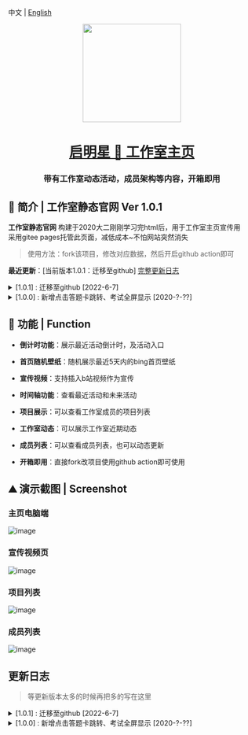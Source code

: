 
中文   |   [English](./README.zh-CN.md)

<div align="center"> 
<!--  <a href="http://ctguqmx.gitee.io/hello-qmx/"> <img alt="VbenAdmin Logo" width="200" src="https://user-images.githubusercontent.com/56631419/172303025-f40bed33-b27b-4f0b-89b6-c3fa6bfb8b9e.png"> </a> -->
  <a href="https://h-sina.404name.top"> <img width="200" src='https://user-images.githubusercontent.com/56631419/172300552-c570cf7f-bad6-409e-a23c-f421577fd73d.png'> </a>  
  <br>
</div>

<h1 align="center"><a href="http://ctguqmx.gitee.io/hello-qmx/" target="_blank">启明星 🚀 工作室主页</a></h1>
<h3 align="center">带有工作室动态活动，成员架构等内容，开箱即用</h3>


## 🚀 简介 | 工作室静态官网 Ver 1.0.1

**工作室静态官网** 构建于2020大二刚刚学习完html后，用于工作室主页宣传用</br>
采用gitee pages托管此页面，减低成本~不怕网站突然消失

> 使用方法：fork该项目，修改对应数据，然后开启github action即可

**最近更新**：[当前版本1.0.1：迁移至github] [完整更新日志](#更新日志)

<details>
<summary>[1.0.1] : 迁移至github [2022-6-7] </summary>
  
- 【特性】更新说明文档
- 【修复】修复首页bing图片显示问题
</details>

<details>
<summary>[1.0.0] : 新增点击答题卡跳转、考试全屏显示 [2020-?-??] </summary>
  
- 【特性】新增倒计时页面
- 【特性】新增时间轴
- 【特性】新增可以展示项目
- 【特性】可以展示工作室近期活动
- 【特性】答题卡点击之后的bug
- 【特性】可以展示工作室成员列表
- 【特性】可以添加一些其它入口
- 【特性】支持js动态更换数据
</details>

## 🌈 功能 | Function
+ **倒计时功能**：展示最近活动倒计时，及活动入口

+ **首页随机壁纸**：随机展示最近5天内的bing首页壁纸

+ **宣传视频**：支持插入b站视频作为宣传

+ **时间轴功能**：查看最近活动和未来活动

+ **项目展示**：可以查看工作室成员的项目列表

+ **工作室动态**：可以展示工作室近期动态

+ **成员列表**：可以查看成员列表，也可以动态更新

+ **开箱即用**：直接fork改项目使用github action即可使用

## ⛰ 演示截图 | Screenshot
### 主页电脑端
![image](https://user-images.githubusercontent.com/56631419/172302670-2f9927b0-1018-4e9b-bef5-270fb8b196e8.png)

### 宣传视频页
![image](https://user-images.githubusercontent.com/56631419/172302744-6e12e0e1-1ed9-46a8-bf06-8ad0700c64ff.png)

### 项目列表
![image](https://user-images.githubusercontent.com/56631419/172302707-2a81be41-863d-494f-93c8-203a56d81777.png)

### 成员列表
![image](https://user-images.githubusercontent.com/56631419/172302853-cf1de5f5-3ffa-4b28-b358-d8f5c0ea4a7c.png)


## 更新日志
> 等更新版本太多的时候再把多的写在这里

<details>
<summary>[1.0.1] : 迁移至github [2022-6-7] </summary>
  
- 【特性】更新说明文档
- 【修复】修复首页bing图片显示问题
</details>

<details>
<summary>[1.0.0] : 新增点击答题卡跳转、考试全屏显示 [2020-?-??] </summary>
  
- 【特性】新增倒计时页面
- 【特性】新增时间轴
- 【特性】新增可以展示项目
- 【特性】可以展示工作室近期活动
- 【特性】答题卡点击之后的bug
- 【特性】可以展示工作室成员列表
- 【特性】可以添加一些其它入口
- 【特性】支持js动态更换数据
</details>
